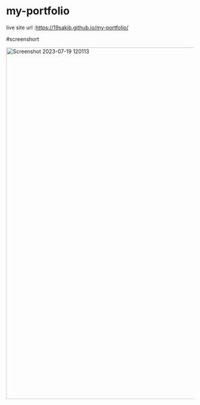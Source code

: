 # my-portfolio

live site url :https://19sakib.github.io/my-portfolio/


#screenshort


<img width="943" alt="Screenshot 2023-07-19 120113" src="https://github.com/19SAKIB/my-portfolio/assets/105626034/825aefa1-60f8-4f16-93cb-d2edd993a066">
